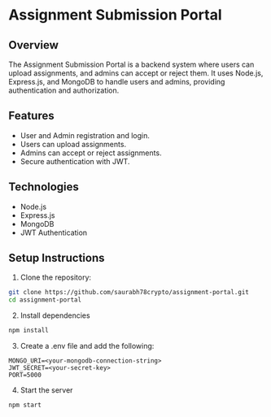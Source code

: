 # Assignment Submission Portal

## Overview

The Assignment Submission Portal is a backend system where users can upload assignments, and admins can accept or reject them. It uses Node.js, Express.js, and MongoDB to handle users and admins, providing authentication and authorization.

## Features

- User and Admin registration and login.
- Users can upload assignments.
- Admins can accept or reject assignments.
- Secure authentication with JWT.

## Technologies

- Node.js
- Express.js
- MongoDB
- JWT Authentication

## Setup Instructions

1. Clone the repository:

```bash
git clone https://github.com/saurabh78crypto/assignment-portal.git
cd assignment-portal
```
2. Install dependencies
```bash
npm install
```
3. Create a .env file and add the following:
```env
MONGO_URI=<your-mongodb-connection-string>
JWT_SECRET=<your-secret-key>
PORT=5000
```
4. Start the server
```bash
npm start
``` 